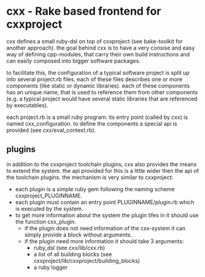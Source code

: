 # cxx - Rake based frontend for cxxproject

cxx defines a small ruby-dsl on top of cxxproject (see bake-toolkit
for another approach). the goal behind cxx is to have a very consise
and easy way of defining cpp-modules, that carry their own build
instructions and can easily composed into bigger software packages.

to facilitate this, the configuration of a typical software project is
split up into several project.rb files. each of these files describes
one or more components (like static or dynamic libraries). each of
these components has an unique name, that is used to reference them
from other components (e.g. a typical project would have several
static libraries that are referenced by executables).

each project.rb is a small ruby program. its entry point (called by
cxx) is named cxx_configuration. to define the components a special
api is provided (see cxx/eval_context.rb).

## plugins
in addition to the cxxproject toolchain plugins, cxx also provides the
means to extend the system. the api provided for this is a little
wider then the api of the toolchain plugins. the mechanism is very
similar to cxxproject:
- each plugin is a simple ruby gem following the naming scheme
  cxxproject_PLUGINNAME.
- each plugin must contain an entry point PLUGINNAME/plugin.rb which
  is executed by the system.
- to get more information about the system the plugin lifes in it
  should use the function cxx_plugin.
  - if the plugin does not need information of the cxx-system it can
    simply provide a block without arguments.
  - if the plugin need more information it should take 3 arguments:
    - ruby_dsl (see cxx/lib/cxx.rb)
    - a list of all building blocks (see
      cxxproject/lib/cxxproject/building_blocks)
    - a ruby logger

